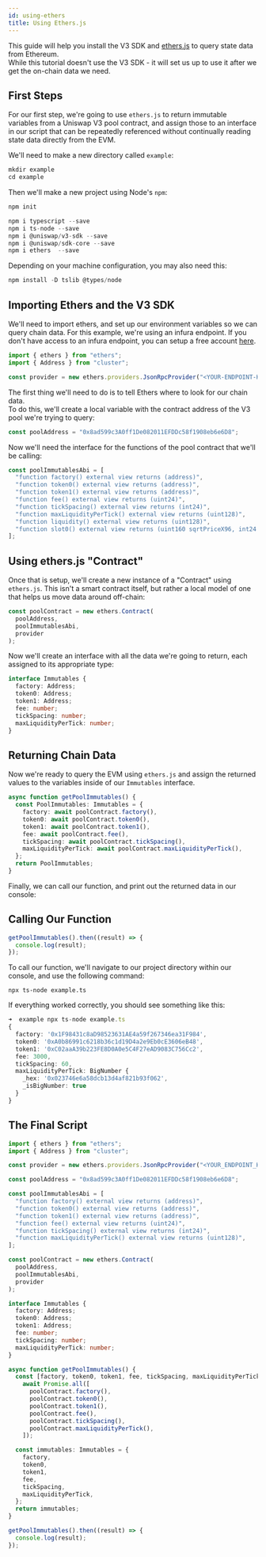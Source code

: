 ```yaml
---
id: using-ethers
title: Using Ethers.js
---
```


This guide will help you install the V3 SDK and [ethers.js](https://docs.ethers.io/v5/) to query state data from Ethereum.  
While this tutorial doesn't use the V3 SDK - it will set us up to use it after we get the on-chain data we need.

## First Steps

For our first step, we're going to use `ethers.js` to return immutable variables from a Uniswap V3 pool contract, and assign those to an interface in our script that can be repeatedly referenced without continually reading state data directly from the EVM.

We'll need to make a new directory called `example`:

```typescript
mkdir example
cd example
```

Then we'll make a new project using Node's `npm`:

```typescript
npm init
```

```typescript
npm i typescript --save
npm i ts-node --save
npm i @uniswap/v3-sdk --save
npm i @uniswap/sdk-core --save
npm i ethers  --save
```

Depending on your machine configuration, you may also need this:

```typescript
npm install -D tslib @types/node
```

## Importing Ethers and the V3 SDK

We'll need to import ethers, and set up our environment variables so we can query chain data.
For this example, we're using an infura endpoint. If you don't have access to an infura endpoint, you can setup a free account [here](https://infura.io/).

```typescript
import { ethers } from "ethers";
import { Address } from "cluster";

const provider = new ethers.providers.JsonRpcProvider("<YOUR-ENDPOINT-HERE>");
```

The first thing we'll need to do is to tell Ethers where to look for our chain data.  
To do this, we'll create a local variable with the contract address of the V3 pool we're trying to query:

```typescript
const poolAddress = "0x8ad599c3A0ff1De082011EFDDc58f1908eb6e6D8";
```

Now we'll need the interface for the functions of the pool contract that we'll be calling:

```typescript
const poolImmutablesAbi = [
  "function factory() external view returns (address)",
  "function token0() external view returns (address)",
  "function token1() external view returns (address)",
  "function fee() external view returns (uint24)",
  "function tickSpacing() external view returns (int24)",
  "function maxLiquidityPerTick() external view returns (uint128)",
  "function liquidity() external view returns (uint128)",
  "function slot0() external view returns (uint160 sqrtPriceX96, int24 tick, uint16 observationIndex, uint16 observationCardinality, uint16   observationCardinalityNext, uint8 feeProtocol, bool unlocked)"
];
```

## Using ethers.js "Contract"

Once that is setup, we'll create a new instance of a "Contract" using `ethers.js`. This isn't a smart contract itself, but rather a local model of one that helps us move data around off-chain:

```typescript
const poolContract = new ethers.Contract(
  poolAddress,
  poolImmutablesAbi,
  provider
);
```

Now we'll create an interface with all the data we're going to return, each assigned to its appropriate type:

```typescript
interface Immutables {
  factory: Address;
  token0: Address;
  token1: Address;
  fee: number;
  tickSpacing: number;
  maxLiquidityPerTick: number;
}
```

## Returning Chain Data

Now we're ready to query the EVM using `ethers.js` and assign the returned values to the variables inside of our `Immutables` interface.

```typescript
async function getPoolImmutables() {
  const PoolImmutables: Immutables = {
    factory: await poolContract.factory(),
    token0: await poolContract.token0(),
    token1: await poolContract.token1(),
    fee: await poolContract.fee(),
    tickSpacing: await poolContract.tickSpacing(),
    maxLiquidityPerTick: await poolContract.maxLiquidityPerTick(),
  };
  return PoolImmutables;
}
```

Finally, we can call our function, and print out the returned data in our console:

## Calling Our Function

```typescript
getPoolImmutables().then((result) => {
  console.log(result);
});
```

To call our function, we'll navigate to our project directory within our console, and use the following command:

```
npx ts-node example.ts
```

If everything worked correctly, you should see something like this:

```typescript
➜  example npx ts-node example.ts
{
  factory: '0x1F98431c8aD98523631AE4a59f267346ea31F984',
  token0: '0xA0b86991c6218b36c1d19D4a2e9Eb0cE3606eB48',
  token1: '0xC02aaA39b223FE8D0A0e5C4F27eAD9083C756Cc2',
  fee: 3000,
  tickSpacing: 60,
  maxLiquidityPerTick: BigNumber {
    _hex: '0x023746e6a58dcb13d4af821b93f062',
    _isBigNumber: true
  }
}
```

## The Final Script

```typescript
import { ethers } from "ethers";
import { Address } from "cluster";

const provider = new ethers.providers.JsonRpcProvider("<YOUR_ENDPOINT_HERE>");

const poolAddress = "0x8ad599c3A0ff1De082011EFDDc58f1908eb6e6D8";

const poolImmutablesAbi = [
  "function factory() external view returns (address)",
  "function token0() external view returns (address)",
  "function token1() external view returns (address)",
  "function fee() external view returns (uint24)",
  "function tickSpacing() external view returns (int24)",
  "function maxLiquidityPerTick() external view returns (uint128)",
];

const poolContract = new ethers.Contract(
  poolAddress,
  poolImmutablesAbi,
  provider
);

interface Immutables {
  factory: Address;
  token0: Address;
  token1: Address;
  fee: number;
  tickSpacing: number;
  maxLiquidityPerTick: number;
}

async function getPoolImmutables() {
  const [factory, token0, token1, fee, tickSpacing, maxLiquidityPerTick] =
    await Promise.all([
      poolContract.factory(),
      poolContract.token0(),
      poolContract.token1(),
      poolContract.fee(),
      poolContract.tickSpacing(),
      poolContract.maxLiquidityPerTick(),
    ]);

  const immutables: Immutables = {
    factory,
    token0,
    token1,
    fee,
    tickSpacing,
    maxLiquidityPerTick,
  };
  return immutables;
}

getPoolImmutables().then((result) => {
  console.log(result);
});
```
